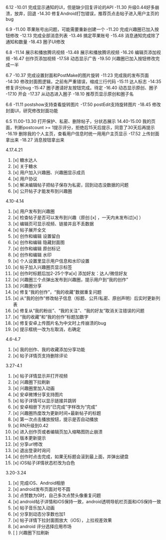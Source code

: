 6.12
-10.01 完成显示通知的UI，但是缺少回复评论的API
-11.30 升级0.44好多崩溃，放弃，回退
-14.30 修复Android打包错误，推荐页点击帖子进入用户主页的bug

6.9
-11.00 苹果账号出问题，可能需要重新创建一个
-11.20 完成兴趣圈已加入按钮修改
-12.13 完成全部消息列表
-13.46 搞定苹果账号
-15.48 消息通知完成除了通知和数量
-18.43 圈子UI修改

6.8
-11.14 展示和播放腾讯视频
-13.48 展示和播放腾讯视频
-16.26 编辑页添加视频
-16.47 创作页添加视频
-17.58 动态显示广告
-19.50 兴趣圈已加入按钮修改完成一半

6.7
-10.37 完成设置封面和PostMake的图片旋转
-11:23 完成我的发布页面
-14:30 修改封面图逻辑，之前有严重错误，缩成三行代码
-15:11 达人标志
-14:35 修复评分bug
-15:47 圈子邀请好友按钮完成。待定
-16.40 动态显示原创、圈子
-17.10 开会
-17.37 从动态进入圈子
-18.10 推荐页显示原创和圈子名

6.6
-11.11 postshow支持查看旋转图片
-17.50 postEdit支持旋转图片
-18.45 修改封面UI，研究修改封面功能

6.5
11.00-13.30 打开保护、私密、删除帖子，分状态展示
14.40-15.00 我的页面，判断postcount >= 1提示评分，拒绝后15天后提示，同意了30天后再提示
-16.19 删除我的个人主页，查看用户信息时统一用用户主页显示
-17.52 上传封面拿出来
-18.27 消息按钮拿出来

4.17.4.21
1. [x] 糖水达人
2. [x] 关于糖水
3. [x] 用户加入兴趣圈、兴趣圈显示成员
4. [x] 用户协议
5. [x] 解决编辑帖子把帖子保存为私密，回到动态没数据的问题
6. [x] 公开帖子才能发布到兴趣圈

4.10-4.14
1. [x] 用户发布到兴趣圈
2. [x] 检查帖子是否可以发布到兴趣（原创:[x] ，一天内未发布过[x] ）
3. [x] 编辑页可显示视频、链接并且不丢数据
4. [x] 帖子展开全文
5. [x] 创作和编辑 设置留白
6. [x] 创作和编辑 隐藏封面图
7. [x] 创作和编辑 原创标记
8. [x] 创作和编辑 水印
9. [x] 个人设置里显示用户信息和水印设置
10. [x] 帖子加入兴趣圈页显示标签
11. [x] 创作时标题后加2-25个字a[x] 添加好友：达人/微信好友
12. [x] 兴趣圈三个点弹出发布到兴趣圈，提示用户到“我的创作”
13. [x] 兴趣圈分享
14. [x] 修复“我的创作”，“我的收藏”数据重复问题
15. [x] 从“我的创作”修改帖子信息（标题、公开/私密、原创声明）后实时更新列表
16. [x] 修复从“我的粉丝”、“我的关注”、“我的好友”取消关注错误的问题
17. [x] “我的收藏”和“我的创作”标题加数字
18. [x] 修复安卓上传图片名为中文时上传崩溃的bug
19. [x] 提示框统一改为左取消，右确定

4.6-4.7
1. [x] 我的创作、我的收藏添加分享功能
2. [x] 帖子详情页支持删除评论

3.27-4.1
1. [x] 帖子详情显示并打开视频
2. [x] 兴趣圈下拉刷新
3. [x] 兴趣圈里加入动画
4. [x] 安卓微博分享支持图片
5. [x] 帖子详情可以显示链接并跳转
6. [x] 安卓相册下方的“已完成”字样改为“完成”
7. [x] 兴趣圈热度改为更新时间+最新帖子的标题
8. [x] 第一次点击播放按钮，提示是否自动播放
9. [x] RN升级到0.42
10. [x] 进入创作页或者编辑页加入缩略图防止崩溃
11. [x] 版本更新提示
12. [x] 分享url修改
13. [x] 退出登录时询问
14. [x] 创作时点击完成，如果无标题会滚到最上面，并弹出键盘
15. [x] iOS帖子详情状态栏改为白色

3.20-3.24
1. [x] 完成iOS、Android相册
2. [x] android发布页面对号不圆
3. [x] 点赞数为0时，自己多次点赞头像重复问题
4. [x] android帖子详情和iOS保持一致，android透明导航栏页面和iOS保持一致
5. [x] 帖子音乐加入动画
6. [x] 分享到动态分享数也加1
7. [x] 帖子详情下拉封面图放大（iOS），上拉视差效果
8. [x] android 评分选择应用市场
9. [ ] 兴趣圈下拉刷新

